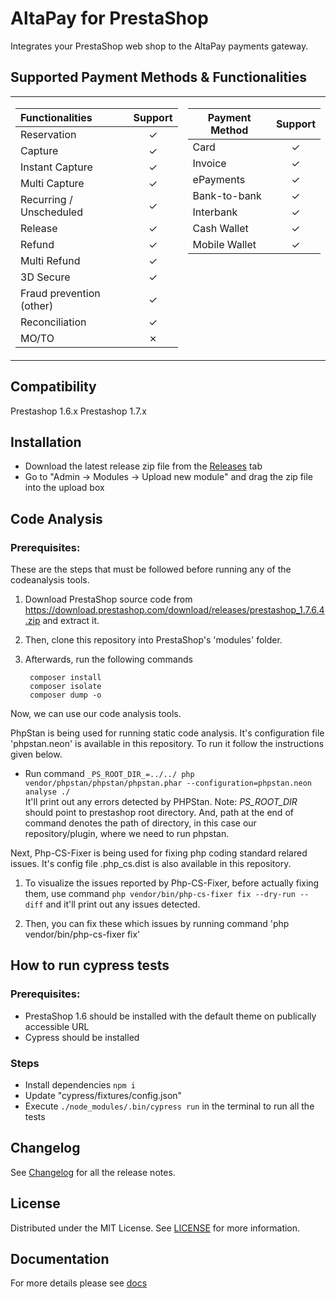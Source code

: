 #  AltaPay for PrestaShop #

Integrates your PrestaShop web shop to the AltaPay payments gateway.

## Supported Payment Methods & Functionalities
<table>
<tr><td>

| Functionalities	    | Support       |
| :------------------------ | :-----------: |
| Reservation               | &check;       |
| Capture                   | &check;       |
| Instant Capture           | &check;       |
| Multi Capture             | &check;       |
| Recurring / Unscheduled   | &check;       |
| Release                   | &check;       |
| Refund                    | &check;       |
| Multi Refund              | &check;       |
| 3D Secure                 | &check;       |
| Fraud prevention (other)  | &check;       |
| Reconciliation            | &check;       |
| MO/TO                     | &cross;       |

</td><td valign="top">

| Payment Method      | Support       |
| ------------------- | :-----------: |
| Card                | &check;       |
| Invoice             | &check;       |
| ePayments           | &check;       |
| Bank-to-bank        | &check;       |
| Interbank           | &check;       |
| Cash Wallet         | &check;       |
| Mobile Wallet       | &check;       |

</td></tr> </table>

## Compatibility
Prestashop 1.6.x
Prestashop 1.7.x

## Installation

- Download the latest release zip file from the [Releases](https://github.com/AltaPay/plugin-prestashop/releases) tab
- Go to "Admin -> Modules -> Upload new module" and drag the zip file into the upload box

## Code Analysis

### Prerequisites:
These are the steps that must be followed before running any of the codeanalysis tools.
1. Download PrestaShop source code from https://download.prestashop.com/download/releases/prestashop_1.7.6.4.zip and extract it.
2. Then, clone this repository into PrestaShop's 'modules' folder.
3. Afterwards, run the following commands

        composer install
        composer isolate
        composer dump -o

Now, we can use our code analysis tools.

PhpStan is being used for running static code analysis. It's configuration file 'phpstan.neon' is available in this repository. To run it follow the instructions given below. 
- Run command 
`_PS_ROOT_DIR_=../../ php vendor/phpstan/phpstan/phpstan.phar --configuration=phpstan.neon analyse ./`  
It'll print out any errors detected by PHPStan.
Note: _PS_ROOT_DIR_ should point to prestashop root directory. And, path at the end of command denotes the path of directory, in this case our repository/plugin, where we need to run phpstan. 

Next, Php-CS-Fixer is being used for fixing php coding standard relared issues. It's config file .php_cs.dist is also available in this repository. 
1. To visualize the issues reported by Php-CS-Fixer, before actually fixing them, use command
`php vendor/bin/php-cs-fixer fix --dry-run --diff` and it'll print out any issues detected.

2. Then, you can fix these which issues by running command 'php vendor/bin/php-cs-fixer fix' 


## How to run cypress tests

### Prerequisites: 

* PrestaShop 1.6 should be installed with the default theme on publically accessible URL
* Cypress should be installed

### Steps 

* Install dependencies `npm i`
* Update "cypress/fixtures/config.json"
* Execute `./node_modules/.bin/cypress run` in the terminal to run all the tests

## Changelog

See [Changelog](CHANGELOG.md) for all the release notes.

## License

Distributed under the MIT License. See [LICENSE](LICENSE) for more information.

## Documentation

For more details please see [docs](https://github.com/AltaPay/plugin-prestashop/wiki)
